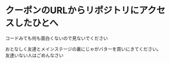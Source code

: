 # クーポンのURLからリポジトリにアクセスしたひとへ
コードみても何も面白くないので見ないでください

おとなしく友達とメインステージの裏にじゃがバターを買いにきてください。
友達いない人はごめんなさい
